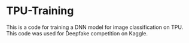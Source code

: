 # TPU-Training
This is a code for training a DNN model for image classification on TPU. This code was used for Deepfake competition on Kaggle. 
